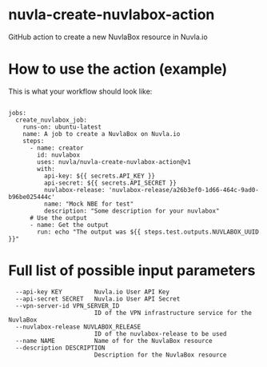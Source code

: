 # nuvla-create-nuvlabox-action
GitHub action to create a new NuvlaBox resource in Nuvla.io

# How to use the action (example)

This is what your workflow should look like:

```

jobs:
  create_nuvlabox_job:
    runs-on: ubuntu-latest
    name: A job to create a NuvlaBox on Nuvla.io
    steps:
      - name: creator
        id: nuvlabox
        uses: nuvla/nuvla-create-nuvlabox-action@v1
        with:
          api-key: ${{ secrets.API_KEY }}
          api-secret: ${{ secrets.API_SECRET }}
          nuvlabox-release: 'nuvlabox-release/a26b3ef0-1d66-464c-9ad0-b96be025444c'
          name: "Mock NBE for test"
          description: "Some description for your nuvlabox"
      # Use the output
      - name: Get the output
        run: echo "The output was ${{ steps.test.outputs.NUVLABOX_UUID }}"
```

# Full list of possible input parameters

```
  --api-key KEY         Nuvla.io User API Key
  --api-secret SECRET   Nuvla.io User API Secret
  --vpn-server-id VPN_SERVER_ID
                        ID of the VPN infrastructure service for the NuvlaBox
  --nuvlabox-release NUVLABOX_RELEASE
                        ID of the nuvlabox-release to be used
  --name NAME           Name of for the NuvlaBox resource
  --description DESCRIPTION
                        Description for the NuvlaBox resource
```


